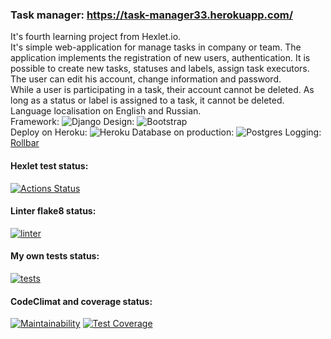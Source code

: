 ### Task manager: https://task-manager33.herokuapp.com/
It's fourth learning project from Hexlet.io.  
It's simple web-application for manage tasks in company or team. The application implements the registration of new users, authentication. It is possible to create new tasks, statuses and labels, assign task executors. The user can edit his account, change information and password.  
While a user is participating in a task, their account cannot be deleted.
As long as a status or label is assigned to a task, it cannot be deleted.  
Language localisation on English and Russian.  
Framework: ![Django](https://img.shields.io/badge/django-%23092E20.svg?style=for-the-badge&logo=django&logoColor=white) Design: ![Bootstrap](https://img.shields.io/badge/bootstrap-%23563D7C.svg?style=for-the-badge&logo=bootstrap&logoColor=white)  
Deploy on Heroku: ![Heroku](https://img.shields.io/badge/heroku-%23430098.svg?style=for-the-badge&logo=heroku&logoColor=white) Database on production: ![Postgres](https://img.shields.io/badge/postgres-%23316192.svg?style=for-the-badge&logo=postgresql&logoColor=white) Logging: [Rollbar](https://rollbar.com/)  
#### Hexlet test status:
[![Actions Status](https://github.com/Morozov33/python-project-52/workflows/hexlet-check/badge.svg)](https://github.com/Morozov33/python-project-52/actions)

#### Linter flake8 status:
[![linter](https://github.com/Morozov33/python-project-52/actions/workflows/linter.yml/badge.svg)](https://github.com/Morozov33/python-project-52/actions/workflows/linter.yml)

#### My own tests status:
[![tests](https://github.com/Morozov33/python-project-52/actions/workflows/tests.yml/badge.svg)](https://github.com/Morozov33/python-project-52/actions/workflows/tests.yml)

####  CodeClimat and coverage status:
[![Maintainability](https://api.codeclimate.com/v1/badges/619e37dc048f2d8e68c7/maintainability)](https://codeclimate.com/github/Morozov33/python-project-52/maintainability)
[![Test Coverage](https://api.codeclimate.com/v1/badges/619e37dc048f2d8e68c7/test_coverage)](https://codeclimate.com/github/Morozov33/python-project-52/test_coverage)
